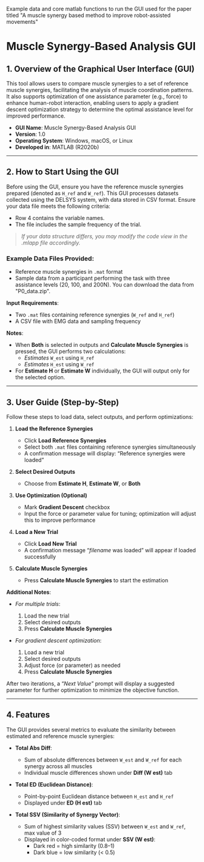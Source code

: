 Example data and core matlab functions to run the GUI used for the paper titled "A muscle synergy based method to improve robot-assisted movements"

# Muscle Synergy-Based Analysis GUI

## 1. **Overview of the Graphical User Interface (GUI)**

This tool allows users to compare muscle synergies to a set of reference muscle synergies, facilitating the analysis of muscle coordination patterns. It also supports optimization of one assistance parameter (e.g., force) to enhance human-robot interaction, enabling users to apply a gradient descent optimization strategy to determine the optimal assistance level for improved performance.

- **GUI Name**: Muscle Synergy-Based Analysis GUI
- **Version**: 1.0
- **Operating System**: Windows, macOS, or Linux
- **Developed in**: MATLAB (R2020b)

---

## 2. **How to Start Using the GUI**

Before using the GUI, ensure you have the reference muscle synergies prepared (denoted as `H_ref` and `W_ref`). This GUI processes datasets collected using the DELSYS system, with data stored in CSV format. Ensure your data file meets the following criteria:

- Row 4 contains the variable names.
- The file includes the sample frequency of the trial.

> _If your data structure differs, you may modify the code view in the .mlapp file accordingly._

### Example Data Files Provided:
- Reference muscle synergies in `.mat` format
- Sample data from a participant performing the task with three assistance levels (20, 100, and 200N). You can download the data from "P0_data.zip".

**Input Requirements**:
- Two `.mat` files containing reference synergies (`W_ref` and `H_ref`)
- A CSV file with EMG data and sampling frequency

**Notes**:
- When **Both** is selected in outputs and **Calculate Muscle Synergies** is pressed, the GUI performs two calculations:
  - _Estimates_ `W_est` using `H_ref`
  - _Estimates_ `H_est` using `W_ref`
- For **Estimate H** or **Estimate W** individually, the GUI will output only for the selected option.

---

## 3. **User Guide (Step-by-Step)**

Follow these steps to load data, select outputs, and perform optimizations:

1. **Load the Reference Synergies**
   - Click **Load Reference Synergies**
   - Select both `.mat` files containing reference synergies simultaneously
   - A confirmation message will display: “Reference synergies were loaded”

2. **Select Desired Outputs**
   - Choose from **Estimate H**, **Estimate W**, or **Both**

3. **Use Optimization (Optional)**
   - Mark **Gradient Descent** checkbox
   - Input the force or parameter value for tuning; optimization will adjust this to improve performance

4. **Load a New Trial**
   - Click **Load New Trial**
   - A confirmation message “_filename_ was loaded” will appear if loaded successfully

5. **Calculate Muscle Synergies**
   - Press **Calculate Muscle Synergies** to start the estimation

**Additional Notes**:

- _For multiple trials_: 
  1. Load the new trial
  2. Select desired outputs
  3. Press **Calculate Muscle Synergies**

- _For gradient descent optimization_:
  1. Load a new trial
  2. Select desired outputs
  3. Adjust force (or parameter) as needed
  4. Press **Calculate Muscle Synergies**

After two iterations, a “_Next Value_” prompt will display a suggested parameter for further optimization to minimize the objective function.

---

## 4. **Features**

The GUI provides several metrics to evaluate the similarity between estimated and reference muscle synergies:

- **Total Abs Diff**:
  - Sum of absolute differences between `W_est` and `W_ref` for each synergy across all muscles
  - Individual muscle differences shown under **Diff (W est)** tab

- **Total ED (Euclidean Distance)**:
  - Point-by-point Euclidean distance between `H_est` and `H_ref`
  - Displayed under **ED (H est)** tab

- **Total SSV (Similarity of Synergy Vector)**:
  - Sum of highest similarity values (SSV) between `W_est` and `W_ref`, max value of 3
  - Displayed in color-coded format under **SSV (W est)**:
    - Dark red = high similarity (0.8–1)
    - Dark blue = low similarity (< 0.5)

